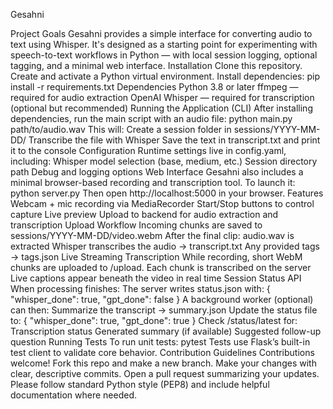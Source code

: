 Gesahni

Project Goals
Gesahni provides a simple interface for converting audio to text using Whisper. It's designed as a starting point for experimenting with speech-to-text workflows in Python — with local session logging, optional tagging, and a minimal web interface.
Installation
Clone this repository.
Create and activate a Python virtual environment.
Install dependencies:
pip install -r requirements.txt
Dependencies
Python 3.8 or later
ffmpeg — required for audio extraction
OpenAI Whisper — required for transcription (optional but recommended)
Running the Application (CLI)
After installing dependencies, run the main script with an audio file:
python main.py path/to/audio.wav
This will:
Create a session folder in sessions/YYYY-MM-DD/
Transcribe the file with Whisper
Save the text in transcript.txt and print it to the console
Configuration
Runtime settings live in config.yaml, including:
Whisper model selection (base, medium, etc.)
Session directory path
Debug and logging options
Web Interface
Gesahni also includes a minimal browser-based recording and transcription tool.
To launch it:
python server.py
Then open http://localhost:5000 in your browser.
Features
Webcam + mic recording via MediaRecorder
Start/Stop buttons to control capture
Live preview
Upload to backend for audio extraction and transcription
Upload Workflow
Incoming chunks are saved to sessions/YYYY-MM-DD/video.webm
After the final clip:
audio.wav is extracted
Whisper transcribes the audio → transcript.txt
Any provided tags → tags.json
Live Streaming Transcription
While recording, short WebM chunks are uploaded to /upload.
Each chunk is transcribed on the server
Live captions appear beneath the video in real time
Session Status API
When processing finishes:
The server writes status.json with:
{
  "whisper_done": true,
  "gpt_done": false
}
A background worker (optional) can then:
Summarize the transcript → summary.json
Update the status file to:
{
  "whisper_done": true,
  "gpt_done": true
}
Check /status/latest for:
Transcription status
Generated summary (if available)
Suggested follow-up question
Running Tests
To run unit tests:
pytest
Tests use Flask’s built-in test client to validate core behavior.
Contribution Guidelines
Contributions welcome!
Fork this repo and make a new branch.
Make your changes with clear, descriptive commits.
Open a pull request summarizing your updates.
Please follow standard Python style (PEP8) and include helpful documentation where needed.